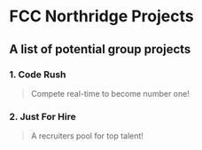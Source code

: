 # FCC Northridge Projects

## A list of potential group projects 
### 1. Code Rush
> Compete real-time to become number one!
### 2. Just For Hire
> A recruiters pool for top talent!
